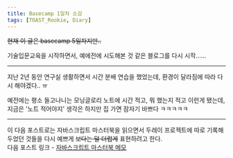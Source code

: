 ```yaml
---
title: Basecamp 1일차 소감
tags: [TOAST_Rookie, Diary]
---
```


~~현재 이 글은 basecamp 5일차지만..~~

기술입문교육을 시작하면서, 예에전에 시도해본 것 같은 블로그를 다시 시작......

------

지난 2년 동안 연구실 생활하면서 시간 분배 연습을 했었는데, 환경이 달라짐에 따라 다시 해야겠다.. ㅠ

예전에는 평소 들고나니는 모닝글로리 노트에 시간 적고, 뭐 했는지 적고 이런게 됐는데, 지금은 '노트 적어야지' 생각은 하지만 집 가면 잠자기 바쁘다 ㅋㅋㅋㅋㅋ

------

이 다음 포스트로는 자바스크립트 마스터북을 읽으면서 두레이 프로젝트에 따로 기록해두었던 것들을 다시 예쁘게 ~~보다는 덜 더럽게~~ 표현하려고 한다.
<br>
다음 포스트 링크 - [자바스크립트 마스터북 메모](./javascript-masterbook-memo.html)
